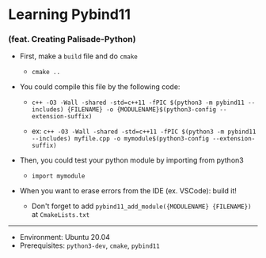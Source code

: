 # Learning Pybind11
### (feat. Creating Palisade-Python)

- First, make a `build` file and do `cmake`
  - `cmake ..`

- You could compile this file by the following code:
  - `c++ -O3 -Wall -shared -std=c++11 -fPIC $(python3 -m pybind11 --includes) {FILENAME} -o {MODULENAME}$(python3-config --extension-suffix)`
  
  - ex: `c++ -O3 -Wall -shared -std=c++11 -fPIC $(python3 -m pybind11 --includes) myfile.cpp -o mymodule$(python3-config --extension-suffix)`

- Then, you could test your python module by importing from python3
  - `import mymodule`

- When you want to erase errors from the IDE (ex. VSCode): build it!
  - Don't forget to add `pybind11_add_module({MODULENAME} {FILENAME})` at `CmakeLists.txt`

---
- Environment: Ubuntu 20.04
- Prerequisites: `python3-dev`, `cmake`, `pybind11`
